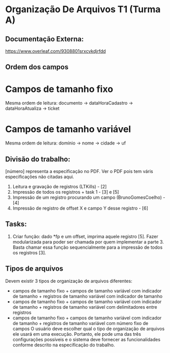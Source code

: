 # Organização De Arquivos T1 (Turma A)

## Documentação Externa:
https://www.overleaf.com/9308801srxcvkdjrfdd

## Ordem dos campos

# Campos de tamanho fixo
Mesma ordem de leitura: documento -> dataHoraCadastro -> dataHoraAtualiza -> ticket

# Campos de tamanho variável
Mesma ordem de leitura: domínio -> nome -> cidade -> uf

## Divisão do trabalho:
[número] representa a especificação no PDF.
Ver o PDF pois tem váris especificações não citadas aqui.

1. Leitura e gravação de registros (LTKills) - [2]
2. Impressão de todos os registros + task 1 - [3] e [5]
3. Impressão de um registro procurando um campo (BrunoGomesCoelho) - [4]
4. Impressão de registro de offset X e campo Y desse registro - [6]

## Tasks:
1. Criar função: dado *fp e um offset, imprima aquele registro [5]. Fazer modularizada para poder ser chamada por quem implementar a parte 3. Basta chamar essa função sequencialmente para a impressão de todos os registros [3].

## Tipos de arquivos
Devem existir 3 tipos de organização de arquivos diferentes:
- campos de tamanho fixo + campos de tamanho variável com indicador de tamanho + registros de tamanho variável com indicador de tamanho
- campos de tamanho fixo + campos de tamanho variável com indicador de tamanho + registros de tamanho variável com delimitadores entre registros
- campos de tamanho fixo + campos de tamanho variável com indicador de tamanho + registros de tamanho variável com número fixo de campos
O usuário deve escolher qual o tipo de organização de arquivos ele usará em uma execução. Portanto, ele pode uma das três configurações possíveis e o sistema deve fornecer as funcionalidades conforme descrito na especificação do trabalho.

